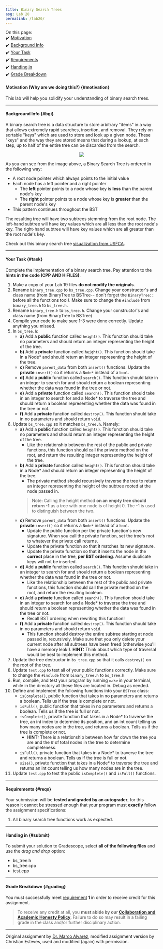 ```yaml
---
title: Binary Search Trees
asg: Lab 20
permalink: /lab20/
---
```


On this page:  
✔️ [Motivation](#motivation)  
✔️ [Background Info](#bgi)  
✔️ [Your Task](#task)  
✔️ [Requirements](#reqs)  
✔️ [Handing in](#submit)  
✔️ [Grade Breakdown](#grading)

#### Motivation (Why are we doing this?) {#motivation}
This lab will help you solidify your understanding of binary search trees.

---

#### Background Info {#bgi}

A binary search tree is a data structure to store arbitrary "items" in a way that allows extremely rapid searches, insertion, and removal. 
They rely on sortable "keys" which are used to store and look up a given node.
These "keys" and the way they are stored means that during a lookup, at each step, up to half of the entire tree can be discarded from the search. 


<p align="center">
  <img src="/sm21/labs/lab20/bst.gif">
</p>


As you can see from the image above, a Binary Search Tree is ordered in the following way:

* A root node pointer which always points to the initial value
* Each node has a left pointer and a right pointer
  + The **left** pointer points to a node whose key is **less** than the parent node's key
  + The **right** pointer points to a node whose key is **greater** than the parent node's key 
* This pattern continues throughout the BST

The resulting tree will have two subtrees stemming from the root node. The left-hand subtree will have key values which are all less than the root node's key. The right-hand subtree will have key values which are all greater than the root node's key.

Check out this binary search tree [visualization from USFCA](https://www.cs.usfca.edu/~galles/visualization/BST.html).

---

#### Your Task {#task}

Complete the implementation of a binary search tree. Pay attention to the **hints in the code (CPP AND H FILES)**.

1. Make a copy of your Lab 19 files **do not modify the originals**.
2. Rename `binary_tree.cpp` to `bs_tree.cpp`. Change your constructor's and class name (from BinaryTree to BSTree-- don't forget the `BinaryTree::` before all the functions too!). Make sure to change the `#include` from `binary_tree.h` to `bs_tree.h`.
3. Rename `binary_tree.h` to `bs_tree.h`. Change your constructor's and class name (from BinaryTree to BSTree)
4. Compile your code to make sure 1-3 were done correctly. Update anything you missed.
5. In `bs_tree.h`:
    - **a)** Add a **public** function called `height()`. This function should take no parameters and should return an integer representing the height of the tree. 
    - **b)** Add a **private** function called `height()`. This function should take in a Node* and should return an integer representing the height of the tree.
    - **c)** Remove `parent_data` from both `insert()` functions. Update the **private** `insert()` so it returns a `Node*` instead of a `bool`.
    - **d)** Add a **public** function called `search()`. This function should take in an integer to search for and should return a boolean representing whether the data was found in the tree or not.
    - **e)** Add a **private** function called `search()`. This function should take in an integer to search for and a Node* to traverse the tree and should return a boolean representing whether the data was found in the tree or not.
    - **f)** Add a **private** function called `destroy()`. This function should take in no parameters and should return `void`.
6. Update `bs_tree.cpp` so it matches `bs_tree.h`. Namely:
    - **a)** Add a **public** function called `height()`. This function should take no parameters and should return an integer representing the height of the tree. 
        - Like the relationship between the rest of the public and private functions, this function should call the private method on the root, and return the resulting integer representing the height of the tree. 
    - **b)** Add a **private** function called `height()`. This function should take in a Node* and should return an integer representing the height of the tree.
        - The private method should recursively traverse the tree to return an integer representing the height of the subtree rooted at the node passed in.
        > Note: Calling the height method **on an empty tree should return -1** as a tree with one node is of height 0. The -1 is used to distinguish between the two.
    - **c)** Remove `parent_data` from both `insert()` functions. Update the **private** `insert()` so it returns a `Node*` instead of a `bool`.
        - Update the public function per the private function's new signature. When you call the private function, set the tree's root to whatever the private call returns.
        - Update the private function so that it matches its new signature. 
        - Update the private function so that it inserts the node in the **correct** place in the tree, **per BST ordering**. Assume duplicate keys will not be inserted.
    - **d)** Add a **public** function called `search()`. This function should take in an integer to search for and should return a boolean representing whether the data was found in the tree or not.
        - Like the relationship between the rest of the public and private functions, this function should call the private method on the root, and return the resulting boolean.
    - **e)** Add a **private** function called `search()`. This function should take in an integer to search for and a Node* to traverse the tree and should return a boolean representing whether the data was found in the tree or not.
        - Recall BST ordering when rewriting this function!
    - **f)** Add a **private** function called `destroy()`. This function should take in no parameters and should return `void`.
        - This function should destroy the entire subtree starting at node passed in, recursively. Make sure that you only delete your current node after all subtrees have been freed (otherwise you'll have a memory leak!). **HINT:** Think about which type of traversal would be best to implement this method.
7. Update the tree destructor in `bs_tree.cpp` so that it calls `destroy()` on the root of the tree.
8. Update `test.cpp` to test all of your public functions correctly. Make sure to change the `#include` from `binary_tree.h` to `bs_tree.h`
9. Run, compile, and test your program by running `make` in your terminal, while in the directory all these files are located in. Debug as needed.
10. Define and implement the following functions into your `BSTree` class:
    - `isComplete()`, public function that takes in no parameters and returns a boolean. Tells us if the tree is complete or not.
    - `isFull()`, public function that takes in no parameters and returns a boolean. Tells us if the tree is full or not. 
    - `isComplete()`, private function that takes in a Node* to traverse the tree, an int index to determine its position, and an int count telling us how many nodes are in the tree, and returns a boolean. Tells us if the tree is complete or not.
        - **HINT:** There is a relationship between how far down the tree you are and the # of total nodes in the tree to determine completeness.
    - `isFull()`, private function that takes in a Node* to traverse the tree and returns a boolean. Tells us if the tree is full or not. 
    - `size()`, private function that takes in a Node* to traverse the tree and returns an int count telling us how many nodes are in the tree.
11. Update `test.cpp` to test the public `isComplete()` and `isFull()` functions.

---

#### Requirements {#reqs}

Your submission will be **tested and graded by an autograder**, for this reason it cannot be stressed enough that your program must **exactly** follow the assignment specifications:    

1. All binary search tree functions work as expected.

---

#### Handing in {#submit}
To submit your solution to Gradescope, select **all of the following files** and use the *drag and drop* option:
- bs_tree.h
- bs_tree.cpp
- test.cpp

---

#### Grade Breakdown {#grading}
You must successfully meet [requirement](#reqs) **1** in order to receive credit for this assignment.

> To receive any credit at all, you **must abide by our [Collaboration and Academic Honesty Policy](/sm21/policies/#integrity)**. Failure to do so may result in a failing grade in the class and/or further disciplinary action.

---

Original assignment by [Dr. Marco Alvarez](https://homepage.cs.uri.edu/~malvarez/), modified assignment version by Christian Esteves, used and modified (again) with permission.
